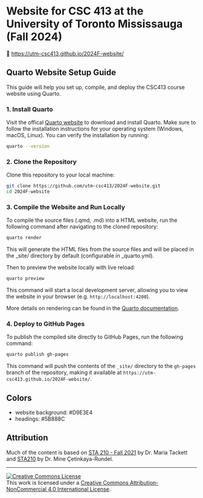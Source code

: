 # Website for CSC 413 at the University of Toronto Mississauga (Fall 2024)

🔗 https://utm-csc413.github.io/2024F-website/

## Quarto Website Setup Guide

This guide will help you set up, compile, and deploy the CSC413 course website using Quarto.

### 1. Install Quarto

Visit the offical [Quarto website](https://quarto.org/docs/get-started/) to download and install Quarto. Make sure to follow the installation instructions for your operating system (Windows, macOS, Linux). You can verify the installation by running:

``` bash
quarto --version
```

### 2. Clone the Repository

Clone this repository to your local machine:

``` bash
git clone https://github.com/utm-csc413/2024F-website.git
cd 2024F-website
```

### 3. Compile the Website and Run Locally

To compile the source files (.qmd, .md) into a HTML website, run the following command after navigating to the cloned repository:

``` bash
quarto render
```

This will generate the HTML files from the source files and will be placed in the \_site/ directory by default (configurable in \_quarto.yml).

Then to preview the website locally with live reload:

``` bash
quarto preview
```

This command will start a local development server, allowing you to view the website in your browser (e.g. `http://localhost:4200`).

More details on rendering can be found in the [Quarto documentation](https://quarto.org/docs/websites/).

### 4. Deploy to GitHub Pages

To publish the compiled site directly to GitHub Pages, run the following command:

``` bash
quarto publish gh-pages
```

This command will push the contents of the `_site/` directory to the `gh-pages` branch of the repository, making it available at `https://utm-csc413.github.io/2024F-website/`.

## Colors

-   website background: #D9E3E4
-   headings: #5B888C

## Attribution

Much of the content is based on [STA 210 - Fall 2021](https://github.com/sta210-fa21/) by Dr. Maria Tackett and [STA210](https://sta210-s22.github.io/website/) by Dr. Mine Çetinkaya-Rundel.

<hr>

<a rel="license" href="http://creativecommons.org/licenses/by-nc/4.0/"><img src="https://i.creativecommons.org/l/by-nc/4.0/88x31.png" alt="Creative Commons License" style="border-width:0"/></a><br />This work is licensed under a <a rel="license" href="http://creativecommons.org/licenses/by-nc/4.0/">Creative Commons Attribution-NonCommercial 4.0 International License</a>.